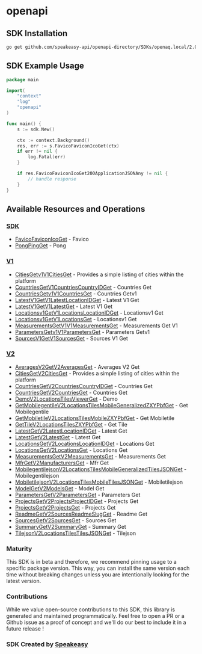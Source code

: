 # openapi

<!-- Start SDK Installation -->
## SDK Installation

```bash
go get github.com/speakeasy-api/openapi-directory/SDKs/openaq.local/2.0.0/go
```
<!-- End SDK Installation -->

## SDK Example Usage
<!-- Start SDK Example Usage -->
```go
package main

import(
	"context"
	"log"
	"openapi"
)

func main() {
    s := sdk.New()

    ctx := context.Background()
    res, err := s.FavicoFaviconIcoGet(ctx)
    if err != nil {
        log.Fatal(err)
    }

    if res.FavicoFaviconIcoGet200ApplicationJSONAny != nil {
        // handle response
    }
}
```
<!-- End SDK Example Usage -->

<!-- Start SDK Available Operations -->
## Available Resources and Operations

### [SDK](docs/sdk/README.md)

* [FavicoFaviconIcoGet](docs/sdk/README.md#favicofaviconicoget) - Favico
* [PongPingGet](docs/sdk/README.md#pongpingget) - Pong

### [V1](docs/v1/README.md)

* [CitiesGetv1V1CitiesGet](docs/v1/README.md#citiesgetv1v1citiesget) - Provides a simple listing of cities within the platform
* [CountriesGetV1CountriesCountryIDGet](docs/v1/README.md#countriesgetv1countriescountryidget) - Countries Get
* [CountriesGetv1V1CountriesGet](docs/v1/README.md#countriesgetv1v1countriesget) - Countries Getv1
* [LatestV1GetV1LatestLocationIDGet](docs/v1/README.md#latestv1getv1latestlocationidget) - Latest V1 Get
* [LatestV1GetV1LatestGet](docs/v1/README.md#latestv1getv1latestget) - Latest V1 Get
* [Locationsv1GetV1LocationsLocationIDGet](docs/v1/README.md#locationsv1getv1locationslocationidget) - Locationsv1 Get
* [Locationsv1GetV1LocationsGet](docs/v1/README.md#locationsv1getv1locationsget) - Locationsv1 Get
* [MeasurementsGetV1V1MeasurementsGet](docs/v1/README.md#measurementsgetv1v1measurementsget) - Measurements Get V1
* [ParametersGetv1V1ParametersGet](docs/v1/README.md#parametersgetv1v1parametersget) - Parameters Getv1
* [SourcesV1GetV1SourcesGet](docs/v1/README.md#sourcesv1getv1sourcesget) - Sources V1 Get

### [V2](docs/v2/README.md)

* [AveragesV2GetV2AveragesGet](docs/v2/README.md#averagesv2getv2averagesget) - Averages V2 Get
* [CitiesGetV2CitiesGet](docs/v2/README.md#citiesgetv2citiesget) - Provides a simple listing of cities within the platform
* [CountriesGetV2CountriesCountryIDGet](docs/v2/README.md#countriesgetv2countriescountryidget) - Countries Get
* [CountriesGetV2CountriesGet](docs/v2/README.md#countriesgetv2countriesget) - Countries Get
* [DemoV2LocationsTilesViewerGet](docs/v2/README.md#demov2locationstilesviewerget) - Demo
* [GetMobilegentileV2LocationsTilesMobileGeneralizedZXYPbfGet](docs/v2/README.md#getmobilegentilev2locationstilesmobilegeneralizedzxypbfget) - Get Mobilegentile
* [GetMobiletileV2LocationsTilesMobileZXYPbfGet](docs/v2/README.md#getmobiletilev2locationstilesmobilezxypbfget) - Get Mobiletile
* [GetTileV2LocationsTilesZXYPbfGet](docs/v2/README.md#gettilev2locationstileszxypbfget) - Get Tile
* [LatestGetV2LatestLocationIDGet](docs/v2/README.md#latestgetv2latestlocationidget) - Latest Get
* [LatestGetV2LatestGet](docs/v2/README.md#latestgetv2latestget) - Latest Get
* [LocationsGetV2LocationsLocationIDGet](docs/v2/README.md#locationsgetv2locationslocationidget) - Locations Get
* [LocationsGetV2LocationsGet](docs/v2/README.md#locationsgetv2locationsget) - Locations Get
* [MeasurementsGetV2MeasurementsGet](docs/v2/README.md#measurementsgetv2measurementsget) - Measurements Get
* [MfrGetV2ManufacturersGet](docs/v2/README.md#mfrgetv2manufacturersget) - Mfr Get
* [MobilegentilejsonV2LocationsTilesMobileGeneralizedTilesJSONGet](docs/v2/README.md#mobilegentilejsonv2locationstilesmobilegeneralizedtilesjsonget) - Mobilegentilejson
* [MobiletilejsonV2LocationsTilesMobileTilesJSONGet](docs/v2/README.md#mobiletilejsonv2locationstilesmobiletilesjsonget) - Mobiletilejson
* [ModelGetV2ModelsGet](docs/v2/README.md#modelgetv2modelsget) - Model Get
* [ParametersGetV2ParametersGet](docs/v2/README.md#parametersgetv2parametersget) - Parameters Get
* [ProjectsGetV2ProjectsProjectIDGet](docs/v2/README.md#projectsgetv2projectsprojectidget) - Projects Get
* [ProjectsGetV2ProjectsGet](docs/v2/README.md#projectsgetv2projectsget) - Projects Get
* [ReadmeGetV2SourcesReadmeSlugGet](docs/v2/README.md#readmegetv2sourcesreadmeslugget) - Readme Get
* [SourcesGetV2SourcesGet](docs/v2/README.md#sourcesgetv2sourcesget) - Sources Get
* [SummaryGetV2SummaryGet](docs/v2/README.md#summarygetv2summaryget) - Summary Get
* [TilejsonV2LocationsTilesTilesJSONGet](docs/v2/README.md#tilejsonv2locationstilestilesjsonget) - Tilejson
<!-- End SDK Available Operations -->

### Maturity

This SDK is in beta and therefore, we recommend pinning usage to a specific package version.
This way, you can install the same version each time without breaking changes unless you are intentionally
looking for the latest version.

### Contributions

While we value open-source contributions to this SDK, this library is generated and maintained programmatically.
Feel free to open a PR or a Github issue as a proof of concept and we'll do our best to include it in a future release !

### SDK Created by [Speakeasy](https://docs.speakeasyapi.dev/docs/using-speakeasy/client-sdks)

